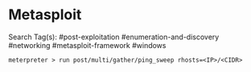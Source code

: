 # Metasploit

Search Tag(s): #post-exploitation #enumeration-and-discovery #networking #metasploit-framework #windows

```
meterpreter > run post/multi/gather/ping_sweep rhosts=<IP>/<CIDR>
```